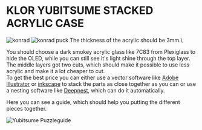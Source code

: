 # KLOR YUBITSUME STACKED ACRYLIC CASE

![konrad](/case/docs/images/yubitsume_acryl.png)
![konrad puck](/case/docs/images/yubitsume_acryl_puck.png)
The thickness of the acrylic should be 3mm.\

You should choose a dark smokey acrylic glass like 7C83 from Plexiglass to hide the OLED, while you can still see it's light shine through the top layer.\
The middle layers got two cuts, which should make it possible to use less acrylic and make it a lot cheaper to cut.\
To get the best price you can either use a vector software like [Adobe Illustrator](https://www.adobe.com/products/illustrator.html) or [inkscape](https://inkscape.org/) to stack the parts as close together as you can or use a nesting software like [Deepnest](https://deepnest.io/), which can do it automatically.

Here you can see a guide, which should help you putting the different pieces together.

![Yubitsume Puzzleguide](docs/KLOR_yubitsume_puzzleguide.svg)